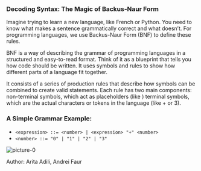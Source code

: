 ### Decoding Syntax: The Magic of Backus-Naur Form

Imagine trying to learn a new language, like French or Python. You need to know what makes a sentence grammatically correct and what doesn’t. For programming languages, we use Backus-Naur Form (BNF) to define these rules.

BNF is a way of describing the grammar of programming languages in a structured and easy-to-read format. Think of it as a blueprint that tells you how code should be written. It uses symbols and rules to show how different parts of a language fit together.

It consists of a series of production rules that describe how symbols can be combined to create valid statements. Each rule has two main components:
non-terminal symbols, which act as placeholders (like <expression>)
terminal symbols, which are the actual characters or tokens in the language (like + or 3).

### A Simple Grammar Example:
- `<expression> ::= <number> | <expression> "+" <number>`
- `<number> ::= "0" | "1" | "2" | "3"`
  
![picture-0](https://github.com/user-attachments/assets/1124a106-dd1c-49d1-9270-0304fc3ca7a1)

Author: Arita Adili, Andrei Faur
